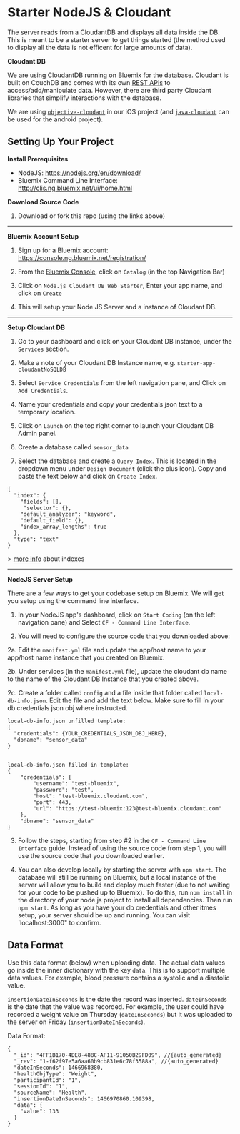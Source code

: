 # Starter NodeJS & Cloudant
The server reads from a CloudantDB and displays all data inside the DB. This is meant to be a starter server to get things started (the method used to display all the data is not efficent for large amounts of data).  

**Cloudant DB**

We are using CloudantDB running on Bluemix for the database. Cloudant is built on CouchDB and comes with its own [REST APIs](https://cloudant.com/product/cloudant-features/restful-api/) to access/add/manipulate data. However, there are third party Cloudant libraries that simplify interactions with the database.

We are using [`objective-cloudant`](https://github.com/cloudant/objective-cloudant) in our iOS project (and [`java-cloudant`](https://github.com/cloudant/java-cloudant) can be used for the android project). 

## Setting Up Your Project
**Install Prerequisites**

- NodeJS: https://nodejs.org/en/download/
- Bluemix Command Line Interface: http://clis.ng.bluemix.net/ui/home.html

**Download Source Code**

1. Download or fork this repo (using the links above)

***

**Bluemix Account Setup**

1. Sign up for a Bluemix account: https://console.ng.bluemix.net/registration/

2. From the [Bluemix Console](https://console.ng.bluemix.net/?direct=classic), click on `Catalog` (in the top Navigation Bar)

3. Click on `Node.js Cloudant DB Web Starter`, Enter your app name, and click on `Create`

4. This will setup your Node JS Server and a instance of Cloudant DB.

***

**Setup Cloudant DB**

1. Go to your dashboard and click on your Cloudant DB instance, under the `Services` section. 

2. Make a note of your Cloudant DB Instance name, e.g. `starter-app-cloudantNoSQLDB`

3. Select `Service Credentials` from the left navigation pane, and Click on `Add Credentials`.

4. Name your credentials and copy your credentials json text to a temporary location.

5. Click on `Launch` on the top right corner to launch your Cloudant DB Admin panel. 

6. Create a database called `sensor_data`

7. Select the database and create a `Query Index`. This is located in the dropdown menu under `Design Document` (click the plus icon). Copy and paste the text below and click on `Create Index`. 

```
{
  "index": {
    "fields": [],
     "selector": {},
    "default_analyzer": "keyword",
    "default_field": {},
    "index_array_lengths": true
  },
  "type": "text"
}
  ```
\> [more info](https://docs.cloudant.com/cloudant_query.html) about indexes

***

**NodeJS Server Setup**

There are a few ways to get your codebase setup on Bluemix. We will get you setup using the command line interface. 

1. In your NodeJS app's dashboard, click on `Start Coding` (on the left navigation pane) and Select `CF - Command Line Interface`. 

2. You will need to configure the source code that you downloaded above:

  2a. Edit the `manifest.yml` file and update the app/host name to your app/host name instance that you created on Bluemix. 
  
  2b. Under services (in the `manifest.yml` file), update the cloudant db name to the name of the Cloudant DB Instance that you created above.
  
  2c. Create a folder called `config` and a file inside that folder called `local-db-info.json`. Edit the file and add the text below. Make sure to fill in your db credentials json obj where instructed. 

```
local-db-info.json unfilled template:
{
  "credentials": {YOUR_CREDENTIALS_JSON_OBJ_HERE},
  "dbname": "sensor_data"
}


local-db-info.json filled in template:
{
	"credentials": {
		"username": "test-bluemix",
		"password": "test",
		"host": "test-bluemix.cloudant.com",
		"port": 443,
		"url": "https://test-bluemix:123@test-bluemix.cloudant.com"
	},
	"dbname": "sensor_data"
}
```
 
3. Follow the steps, starting from step #2 in the `CF - Command Line Interface` guide. Instead of using the source code from step 1, you will use the source code that you downloaded earlier.

4. You can also develop locally by starting the server with `npm start`. The database will still be running on Bluemix, but a local instance of the server will allow you to build and deploy much faster (due to not waiting for your code to be pushed up to Bluemix). To do this, run `npm install` in the directory of your node js project to install all dependencies. Then run `npm start`. As long as you have your db credentials and other itmes setup, your server should be up and running. You can visit `localhost:3000" to confirm.

## Data Format

Use this data format (below) when uploading data. The actual data values go inside the inner dictionary with the key `data`. This is to support multiple data values. For example, blood pressure contains a systolic and a diastolic value. 

`insertionDateInSeconds` is the date the record was inserted. `dateInSeconds` is the date that the value was recorded. For example, the user could have recorded a weight value on Thursday (`dateInSeconds`) but it was uploaded to the server on Friday (`insertionDateInSeconds`).

Data Format:
```
{
  "_id": "4FF1B170-4DE8-488C-AF11-91050B29FD09", //{auto_generated}
  "_rev": "1-f62f97e5a6aa60b9cb831e6c78f3588a", //{auto_generated}
  "dateInSeconds": 1466968380,
  "healthObjType": "Weight",
  "participantId": "1",
  "sessionId": "1",
  "sourceName": "Health",
  "insertionDateInSeconds": 1466970860.109398,
  "data": {
    "value": 133
  }
}
```
